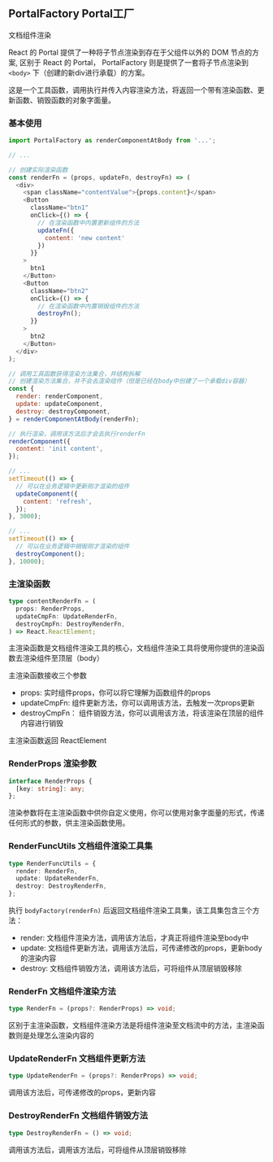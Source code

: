 ## PortalFactory Portal工厂

文档组件渲染

React 的 Portal 提供了一种将子节点渲染到存在于父组件以外的 DOM 节点的方案, 区别于 React 的 Portal， PortalFactory 则是提供了一套将子节点渲染到 `<body>` 下（创建的新div进行承载）的方案。

这是一个工具函数，调用执行并传入内容渲染方法，将返回一个带有渲染函数、更新函数、销毁函数的对象字面量。

### 基本使用

```javascript
import PortalFactory as renderComponentAtBody from '...';

// ...

// 创建实际渲染函数
const renderFn = (props, updateFn, destroyFn) => (
  <div>
    <span className="contentValue">{props.content}</span>
    <Button
      className="btn1"
      onClick={() => {
        // 在渲染函数中内置更新组件的方法
        updateFn({
          content: 'new content'
        })
      }}
    >
      btn1
    </Button>
    <Button
      className="btn2"
      onClick={() => {
        // 在渲染函数中内置销毁组件的方法
        destroyFn();
      }}
    >
      btn2
    </Button>
  </div>
);

// 调用工具函数获得渲染方法集合，并结构拆解
// 创建渲染方法集合，并不会去渲染组件（但是已经在body中创建了一个承载div容器）
const {
  render: renderComponent,
  update: updateComponent,
  destroy: destroyComponent,
} = renderComponentAtBody(renderFn);

// 执行渲染，调用该方法后才会去执行renderFn
renderComponent({
  content: 'init content',
});

// ...
setTimeout(() => {
  // 可以在业务逻辑中更新刚才渲染的组件
  updateComponent({
    content: 'refresh',
  });
}, 3000);

// ...
setTimeout(() => {
  // 可以在业务逻辑中销毁刚才渲染的组件
  destroyComponent();
}, 10000);

```

### 主渲染函数

```typescript
type contentRenderFn = (
  props: RenderProps,
  updateCmpFn: UpdateRenderFn,
  destroyCmpFn: DestroyRenderFn,
) => React.ReactElement;
```
主渲染函数是文档组件渲染工具的核心，文档组件渲染工具将使用你提供的渲染函数去渲染组件至顶层（body）

主渲染函数接收三个参数

+ props: 实时组件props，你可以将它理解为函数组件的props
+ updateCmpFn: 组件更新方法，你可以调用该方法，去触发一次props更新
+ destroyCmpFn： 组件销毁方法，你可以调用该方法，将该渲染在顶层的组件内容进行销毁

主渲染函数返回 ReactElement

### RenderProps 渲染参数

```typescript
interface RenderProps {
  [key: string]: any;
};
```

渲染参数将在主渲染函数中供你自定义使用，你可以使用对象字面量的形式，传递任何形式的参数，供主渲染函数使用。

### RenderFuncUtils 文档组件渲染工具集

```typescript
type RenderFuncUtils = {
  render: RenderFn,
  update: UpdateRenderFn,
  destroy: DestroyRenderFn,
};
```

执行 `bodyFactory(renderFn)` 后返回文档组件渲染工具集，该工具集包含三个方法：

+ render: 文档组件渲染方法，调用该方法后，才真正将组件渲染至body中
+ update: 文档组件更新方法，调用该方法后，可传递修改的props，更新body的渲染内容
+ destroy: 文档组件销毁方法，调用该方法后，可将组件从顶层销毁移除

### RenderFn 文档组件渲染方法

```typescript
type RenderFn = (props?: RenderProps) => void;
```

区别于主渲染函数，文档组件渲染方法是将组件渲染至文档流中的方法，主渲染函数则是处理怎么渲染内容的

### UpdateRenderFn 文档组件更新方法

```typescript
type UpdateRenderFn = (props?: RenderProps) => void;
```

调用该方法后，可传递修改的props，更新内容

### DestroyRenderFn 文档组件销毁方法

```typescript
type DestroyRenderFn = () => void;
```

调用该方法后，调用该方法后，可将组件从顶层销毁移除